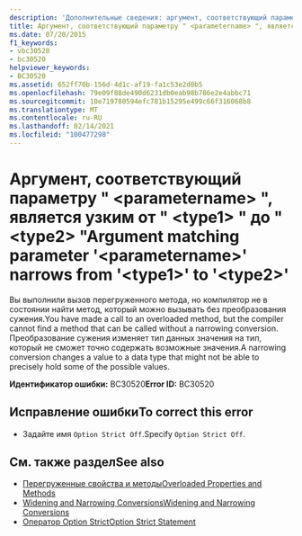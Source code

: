 ```yaml
---
description: 'Дополнительные сведения: аргумент, соответствующий параметру " <parametername> ", является узким от " <type1> " до " <type2> "'
title: Аргумент, соответствующий параметру " <parametername> ", является узким от " <type1> " до " <type2> "
ms.date: 07/20/2015
f1_keywords:
- vbc30520
- bc30520
helpviewer_keywords:
- BC30520
ms.assetid: 652ff70b-156d-4d1c-af19-fa1c53e2d0b5
ms.openlocfilehash: 79e09f88de490d6231db0eab98b786e2e4abbc71
ms.sourcegitcommit: 10e719780594efc781b15295e499c66f316068b8
ms.translationtype: MT
ms.contentlocale: ru-RU
ms.lasthandoff: 02/14/2021
ms.locfileid: "100477298"
---
```

# <a name="argument-matching-parameter-parametername-narrows-from-type1-to-type2"></a><span data-ttu-id="6cb3d-103">Аргумент, соответствующий параметру " \<parametername> ", является узким от " \<type1> " до " \<type2> "</span><span class="sxs-lookup"><span data-stu-id="6cb3d-103">Argument matching parameter '\<parametername>' narrows from '\<type1>' to '\<type2>'</span></span>

<span data-ttu-id="6cb3d-104">Вы выполнили вызов перегруженного метода, но компилятор не в состоянии найти метод, который можно вызывать без преобразования сужения.</span><span class="sxs-lookup"><span data-stu-id="6cb3d-104">You have made a call to an overloaded method, but the compiler cannot find a method that can be called without a narrowing conversion.</span></span> <span data-ttu-id="6cb3d-105">Преобразование сужения изменяет тип данных значения на тип, который не сможет точно содержать возможные значения.</span><span class="sxs-lookup"><span data-stu-id="6cb3d-105">A narrowing conversion changes a value to a data type that might not be able to precisely hold some of the possible values.</span></span>  
  
 <span data-ttu-id="6cb3d-106">**Идентификатор ошибки:** BC30520</span><span class="sxs-lookup"><span data-stu-id="6cb3d-106">**Error ID:** BC30520</span></span>  
  
## <a name="to-correct-this-error"></a><span data-ttu-id="6cb3d-107">Исправление ошибки</span><span class="sxs-lookup"><span data-stu-id="6cb3d-107">To correct this error</span></span>  
  
- <span data-ttu-id="6cb3d-108">Задайте имя `Option Strict Off`.</span><span class="sxs-lookup"><span data-stu-id="6cb3d-108">Specify `Option Strict Off`.</span></span>  
  
## <a name="see-also"></a><span data-ttu-id="6cb3d-109">См. также раздел</span><span class="sxs-lookup"><span data-stu-id="6cb3d-109">See also</span></span>

- [<span data-ttu-id="6cb3d-110">Перегруженные свойства и методы</span><span class="sxs-lookup"><span data-stu-id="6cb3d-110">Overloaded Properties and Methods</span></span>](../programming-guide/language-features/objects-and-classes/overloaded-properties-and-methods.md)
- [<span data-ttu-id="6cb3d-111">Widening and Narrowing Conversions</span><span class="sxs-lookup"><span data-stu-id="6cb3d-111">Widening and Narrowing Conversions</span></span>](../programming-guide/language-features/data-types/widening-and-narrowing-conversions.md)
- [<span data-ttu-id="6cb3d-112">Оператор Option Strict</span><span class="sxs-lookup"><span data-stu-id="6cb3d-112">Option Strict Statement</span></span>](../language-reference/statements/option-strict-statement.md)
